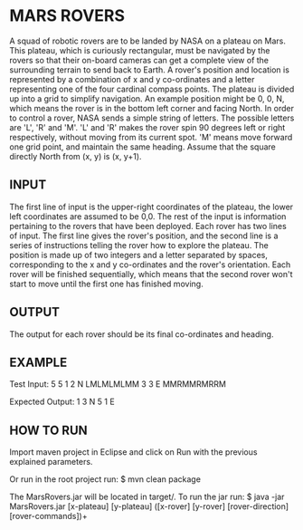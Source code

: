 # MARS ROVERS

A squad of robotic rovers are to be landed by NASA on a plateau on Mars. This
plateau, which is curiously rectangular, must be navigated by the rovers so that their
on-board cameras can get a complete view of the surrounding terrain to send back to
Earth.
A rover's position and location is represented by a combination of x and y co-ordinates
and a letter representing one of the four cardinal compass points. The plateau is
divided up into a grid to simplify navigation. An example position might be 0, 0, N,
which means the rover is in the bottom left corner and facing North.
In order to control a rover, NASA sends a simple string of letters. The possible letters
are 'L', 'R' and 'M'. 'L' and 'R' makes the rover spin 90 degrees left or right
respectively, without moving from its current spot. 'M' means move forward one grid
point, and maintain the same heading.
Assume that the square directly North from (x, y) is (x, y+1).

## INPUT

The first line of input is the upper-right coordinates of the plateau, the lower left
coordinates are assumed to be 0,0.
The rest of the input is information pertaining to the rovers that have been deployed.
Each rover has two lines of input. The first line gives the rover's position, and the
second line is a series of instructions telling the rover how to explore the plateau.
The position is made up of two integers and a letter separated by spaces,
corresponding to the x and y co-ordinates and the rover's orientation.
Each rover will be finished sequentially, which means that the second rover won't start
to move until the first one has finished moving.

## OUTPUT 

The output for each rover should be its final co-ordinates and heading.

## EXAMPLE

Test Input: 5 5 1 2 N LMLMLMLMM 3 3 E MMRMMRMRRM

Expected Output: 1 3 N 5 1 E

## HOW TO RUN

Import maven project in Eclipse and click on Run with the previous explained parameters.

Or run in the root project run:
$ mvn clean package

The MarsRovers.jar will be located in target/. To run the jar run:
$ java -jar MarsRovers.jar [x-plateau] [y-plateau] ([x-rover] [y-rover] [rover-direction] [rover-commands])+